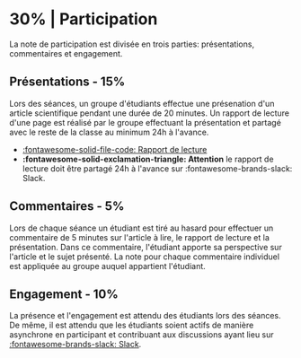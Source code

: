# 30% | Participation
La note de participation est divisée en trois parties: présentations, commentaires et  engagement.

## Présentations - 15%

Lors des séances, un groupe d'étudiants effectue une présenation d'un article scientifique pendant une durée de 20 minutes. Un rapport de lecture d'une page est réalisé par le groupe effectuant la présentation et partagé avec le reste de la classe au minimum 24h à l'avance.

- [:fontawesome-solid-file-code: Rapport de lecture ](https://colab.research.google.com/github/mickaeltemporao/methodes-sciences-sociales-materials/blob/main/rapport-de-lecture.ipynb)
- **:fontawesome-solid-exclamation-triangle: Attention** le rapport de lecture doit être partagé 24h à l'avance sur :fontawesome-brands-slack: Slack.

## Commentaires - 5%
Lors de chaque séance un étudiant est tiré au hasard pour effectuer un commentaire de 5 minutes sur l'article à lire, le rapport de lecture et la présentation. Dans ce commentaire, l'étudiant apporte sa perspective sur l'article et le sujet présenté. La note pour chaque commentaire individuel est appliquée au groupe auquel appartient l'étudiant.

## Engagement - 10%
La présence et l'engagement est attendu des étudiants lors des séances. De même, il est attendu que les étudiants soient actifs de manière asynchrone en participant et contribuant aux discussions ayant lieu sur [:fontawesome-brands-slack: Slack](https://sciencespobordeaux.slack.com/messages/méthodes-des-sciences-sociales/).

